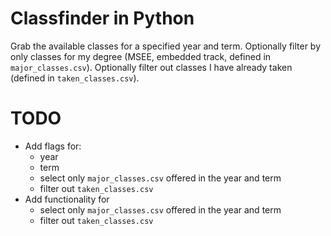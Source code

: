 # Classfinder in Python
Grab the available classes for a specified year and term. Optionally filter by only classes for my degree (MSEE, embedded track, defined in `major_classes.csv`). Optionally filter out classes I have already taken (defined in `taken_classes.csv`).

# TODO
* Add flags for:
    * year
    * term
    * select only `major_classes.csv` offered in the year and term
    * filter out `taken_classes.csv`
* Add functionality for
    * select only `major_classes.csv` offered in the year and term
    * filter out `taken_classes.csv`
